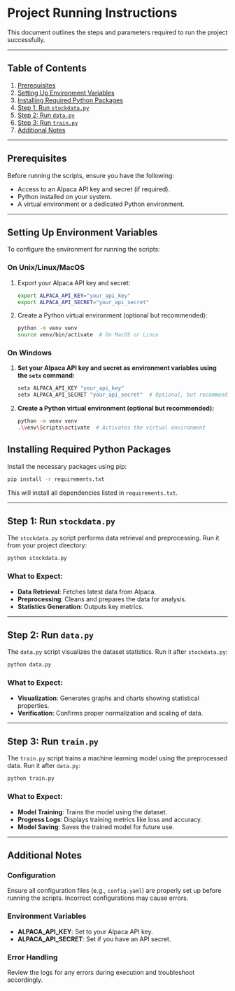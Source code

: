 # Project Running Instructions

This document outlines the steps and parameters required to run the project successfully.

---

## Table of Contents
1. [Prerequisites](#prerequisites)
2. [Setting Up Environment Variables](#setting-up-environment-variables)
3. [Installing Required Python Packages](#installing-required-python-packages)
4. [Step 1: Run `stockdata.py`](#step-1-run-stockdatapy)
5. [Step 2: Run `data.py`](#step-2-run-datapy)
6. [Step 3: Run `train.py`](#step-3-run-trainpy)
7. [Additional Notes](#additional-notes)

---

## Prerequisites

Before running the scripts, ensure you have the following:
- Access to an Alpaca API key and secret (if required).
- Python installed on your system.
- A virtual environment or a dedicated Python environment.

---

## Setting Up Environment Variables

To configure the environment for running the scripts:

### On Unix/Linux/MacOS
1. Export your Alpaca API key and secret:
   ```bash
   export ALPACA_API_KEY="your_api_key"
   export ALPACA_API_SECRET="your_api_secret"
   ```

2. Create a Python virtual environment (optional but recommended):
   ```bash
   python -m venv venv
   source venv/bin/activate  # On MacOS or Linux
   ```
   
### On Windows
1. **Set your Alpaca API key and secret as environment variables using the `setx` command:**
   ```bash
   setx ALPACA_API_KEY "your_api_key"
   setx ALPACA_API_SECRET "your_api_secret"  # Optional, but recommended for security
   ```

2. **Create a Python virtual environment (optional but recommended):**
   ```bash
   python -m venv venv
   .\venv\Scripts\activate  # Activates the virtual environment
   ```

## Installing Required Python Packages

Install the necessary packages using pip:
```bash
pip install -r requirements.txt
```

This will install all dependencies listed in `requirements.txt`.

---

## Step 1: Run `stockdata.py`

The `stockdata.py` script performs data retrieval and preprocessing. Run it from your project directory:

```bash
python stockdata.py
```

### What to Expect:
- **Data Retrieval**: Fetches latest data from Alpaca.
- **Preprocessing**: Cleans and prepares the data for analysis.
- **Statistics Generation**: Outputs key metrics.

---

## Step 2: Run `data.py`

The `data.py` script visualizes the dataset statistics. Run it after `stockdata.py`:

```bash
python data.py
```

### What to Expect:
- **Visualization**: Generates graphs and charts showing statistical properties.
- **Verification**: Confirms proper normalization and scaling of data.

---

## Step 3: Run `train.py`

The `train.py` script trains a machine learning model using the preprocessed data. Run it after `data.py`:

```bash
python train.py
```

### What to Expect:
- **Model Training**: Trains the model using the dataset.
- **Progress Logs**: Displays training metrics like loss and accuracy.
- **Model Saving**: Saves the trained model for future use.

---

## Additional Notes

### Configuration
Ensure all configuration files (e.g., `config.yaml`) are properly set up before running the scripts. Incorrect
configurations may cause errors.

### Environment Variables
- **ALPACA_API_KEY**: Set to your Alpaca API key.
- **ALPACA_API_SECRET**: Set if you have an API secret.

### Error Handling
Review the logs for any errors during execution and troubleshoot accordingly.